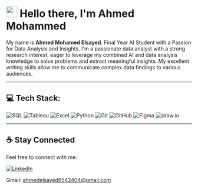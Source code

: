 # <img src="https://media.giphy.com/media/hvRJCLFzcasrR4ia7z/giphy.gif" width="30px"> Hello there, I'm Ahmed Mohammed

My name is **Ahmed Mohamed Elsayed**. Final Year AI Student with a Passion for Data Analysis and Insights.
I'm a passionate data analyst with a strong research interest, eager to leverage my combined AI and data analysis knowledge to solve problems and extract meaningful insights. My excellent writing skills allow me to communicate complex data findings to various audiences.

---

## 💻 Tech Stack:

![SQL](https://img.shields.io/badge/SQL-%230074C1.svg?style=for-the-badge&logo=sqlite&logoColor=white)
![Tableau](https://img.shields.io/badge/Tableau-%23E97627.svg?style=for-the-badge&logo=Tableau&logoColor=white)
![Excel](https://img.shields.io/badge/Microsoft%20Excel-%23217346.svg?style=for-the-badge&logo=microsoft-excel&logoColor=white)
![Python](https://img.shields.io/badge/Python-%233776AB.svg?style=for-the-badge&logo=python&logoColor=white)
![Git](https://img.shields.io/badge/Git-%23F05033.svg?style=for-the-badge&logo=git&logoColor=white)
![GitHub](https://img.shields.io/badge/GitHub-%23181717.svg?style=for-the-badge&logo=github&logoColor=white)
![Figma](https://img.shields.io/badge/Figma-%23F24E1E.svg?style=for-the-badge&logo=figma&logoColor=white)
![draw.io](https://img.shields.io/badge/Draw.io-%230078D4.svg?style=for-the-badge&logo=diagrams.net&logoColor=white)

---

## ☕ Stay Connected

Feel free to connect with me:

[![LinkedIn](https://img.shields.io/badge/LinkedIn-0077B5?style=for-the-badge&logo=linkedin&logoColor=white)](https://www.linkedin.com/in/ahmed-mohammed-112637344/)

Gmail: ahmedelsayed6542404@gmail.com


